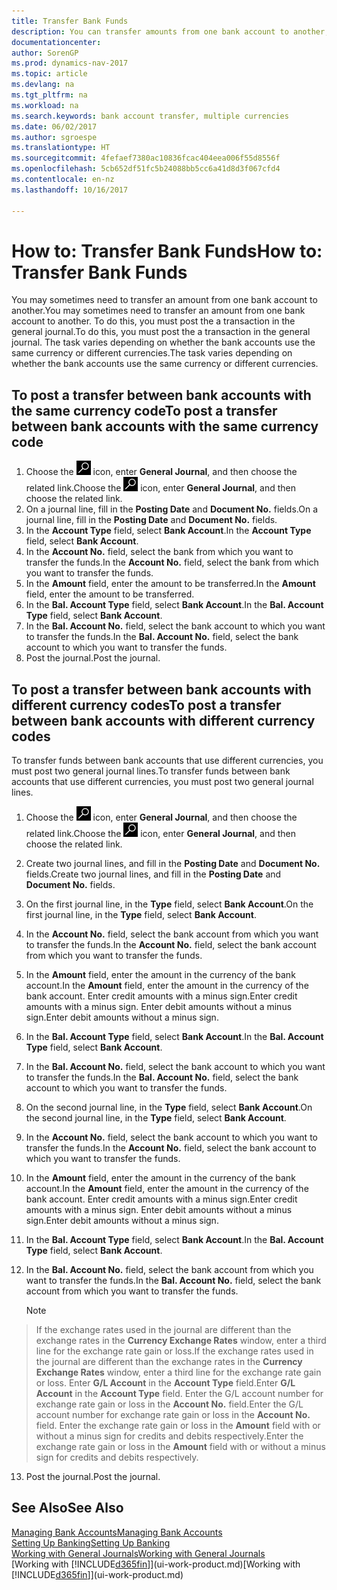 ```yaml
---
title: Transfer Bank Funds
description: You can transfer amounts from one bank account to another, including different currencies, by posting the transaction in the general journal.
documentationcenter: 
author: SorenGP
ms.prod: dynamics-nav-2017
ms.topic: article
ms.devlang: na
ms.tgt_pltfrm: na
ms.workload: na
ms.search.keywords: bank account transfer, multiple currencies
ms.date: 06/02/2017
ms.author: sgroespe
ms.translationtype: HT
ms.sourcegitcommit: 4fefaef7380ac10836fcac404eea006f55d8556f
ms.openlocfilehash: 5cb652df51fc5b24088bb5cc6a41d8d3f067cfd4
ms.contentlocale: en-nz
ms.lasthandoff: 10/16/2017

---
```

# <a name="how-to-transfer-bank-funds"></a><span data-ttu-id="a594b-103">How to: Transfer Bank Funds</span><span class="sxs-lookup"><span data-stu-id="a594b-103">How to: Transfer Bank Funds</span></span>
<span data-ttu-id="a594b-104">You may sometimes need to transfer an amount from one bank account to another.</span><span class="sxs-lookup"><span data-stu-id="a594b-104">You may sometimes need to transfer an amount from one bank account to another.</span></span> <span data-ttu-id="a594b-105">To do this, you must post the a transaction in the general journal.</span><span class="sxs-lookup"><span data-stu-id="a594b-105">To do this, you must post the a transaction in the general journal.</span></span> <span data-ttu-id="a594b-106">The task varies depending on whether the bank accounts use the same currency or different currencies.</span><span class="sxs-lookup"><span data-stu-id="a594b-106">The task varies depending on whether the bank accounts use the same currency or different currencies.</span></span>

## <a name="to-post-a-transfer-between-bank-accounts-with-the-same-currency-code"></a><span data-ttu-id="a594b-107">To post a transfer between bank accounts with the same currency code</span><span class="sxs-lookup"><span data-stu-id="a594b-107">To post a transfer between bank accounts with the same currency code</span></span>
1. <span data-ttu-id="a594b-108">Choose the ![Search for Page or Report](media/ui-search/search_small.png "Search for Page or Report icon") icon, enter **General Journal**, and then choose the related link.</span><span class="sxs-lookup"><span data-stu-id="a594b-108">Choose the ![Search for Page or Report](media/ui-search/search_small.png "Search for Page or Report icon") icon, enter **General Journal**, and then choose the related link.</span></span>
2. <span data-ttu-id="a594b-109">On a journal line, fill in the **Posting Date** and **Document No.** fields.</span><span class="sxs-lookup"><span data-stu-id="a594b-109">On a journal line, fill in the **Posting Date** and **Document No.** fields.</span></span>
3. <span data-ttu-id="a594b-110">In the **Account Type** field, select **Bank Account**.</span><span class="sxs-lookup"><span data-stu-id="a594b-110">In the **Account Type** field, select **Bank Account**.</span></span>
4. <span data-ttu-id="a594b-111">In the **Account No.** field, select the bank from which you want to transfer the funds.</span><span class="sxs-lookup"><span data-stu-id="a594b-111">In the **Account No.** field, select the bank from which you want to transfer the funds.</span></span>
5. <span data-ttu-id="a594b-112">In the **Amount** field, enter the amount to be transferred.</span><span class="sxs-lookup"><span data-stu-id="a594b-112">In the **Amount** field, enter the amount to be transferred.</span></span>
6. <span data-ttu-id="a594b-113">In the **Bal. Account Type** field, select **Bank Account**.</span><span class="sxs-lookup"><span data-stu-id="a594b-113">In the **Bal. Account Type** field, select **Bank Account**.</span></span>
7. <span data-ttu-id="a594b-114">In the **Bal. Account No.** field, select the bank account to which you want to transfer the funds.</span><span class="sxs-lookup"><span data-stu-id="a594b-114">In the **Bal. Account No.** field, select the bank account to which you want to transfer the funds.</span></span>
8. <span data-ttu-id="a594b-115">Post the journal.</span><span class="sxs-lookup"><span data-stu-id="a594b-115">Post the journal.</span></span>

## <a name="to-post-a-transfer-between-bank-accounts-with-different-currency-codes"></a><span data-ttu-id="a594b-116">To post a transfer between bank accounts with different currency codes</span><span class="sxs-lookup"><span data-stu-id="a594b-116">To post a transfer between bank accounts with different currency codes</span></span>
<span data-ttu-id="a594b-117">To transfer funds between bank accounts that use different currencies, you must post two general journal lines.</span><span class="sxs-lookup"><span data-stu-id="a594b-117">To transfer funds between bank accounts that use different currencies, you must post two general journal lines.</span></span>

1. <span data-ttu-id="a594b-118">Choose the ![Search for Page or Report](media/ui-search/search_small.png "Search for Page or Report icon") icon, enter **General Journal**, and then choose the related link.</span><span class="sxs-lookup"><span data-stu-id="a594b-118">Choose the ![Search for Page or Report](media/ui-search/search_small.png "Search for Page or Report icon") icon, enter **General Journal**, and then choose the related link.</span></span>
2. <span data-ttu-id="a594b-119">Create two journal lines, and fill in the **Posting Date** and **Document No.** fields.</span><span class="sxs-lookup"><span data-stu-id="a594b-119">Create two journal lines, and fill in the **Posting Date** and **Document No.** fields.</span></span>
3. <span data-ttu-id="a594b-120">On the first journal line, in the **Type** field, select **Bank Account**.</span><span class="sxs-lookup"><span data-stu-id="a594b-120">On the first journal line, in the **Type** field, select **Bank Account**.</span></span>
4. <span data-ttu-id="a594b-121">In the **Account No.** field, select the bank account from which you want to transfer the funds.</span><span class="sxs-lookup"><span data-stu-id="a594b-121">In the **Account No.** field, select the bank account from which you want to transfer the funds.</span></span>
5. <span data-ttu-id="a594b-122">In the **Amount** field, enter the amount in the currency of the bank account.</span><span class="sxs-lookup"><span data-stu-id="a594b-122">In the **Amount** field, enter the amount in the currency of the bank account.</span></span> <span data-ttu-id="a594b-123">Enter credit amounts with a minus sign.</span><span class="sxs-lookup"><span data-stu-id="a594b-123">Enter credit amounts with a minus sign.</span></span> <span data-ttu-id="a594b-124">Enter debit amounts without a minus sign.</span><span class="sxs-lookup"><span data-stu-id="a594b-124">Enter debit amounts without a minus sign.</span></span>
6. <span data-ttu-id="a594b-125">In the **Bal. Account Type** field, select **Bank Account**.</span><span class="sxs-lookup"><span data-stu-id="a594b-125">In the **Bal. Account Type** field, select **Bank Account**.</span></span>
7. <span data-ttu-id="a594b-126">In the **Bal. Account No.** field, select the bank account to which you want to transfer the funds.</span><span class="sxs-lookup"><span data-stu-id="a594b-126">In the **Bal. Account No.** field, select the bank account to which you want to transfer the funds.</span></span>
8. <span data-ttu-id="a594b-127">On the second journal line, in the **Type** field, select **Bank Account**.</span><span class="sxs-lookup"><span data-stu-id="a594b-127">On the second journal line, in the **Type** field, select **Bank Account**.</span></span>
9. <span data-ttu-id="a594b-128">In the **Account No.** field, select the bank account to which you want to transfer the funds.</span><span class="sxs-lookup"><span data-stu-id="a594b-128">In the **Account No.** field, select the bank account to which you want to transfer the funds.</span></span>
10. <span data-ttu-id="a594b-129">In the **Amount** field, enter the amount in the currency of the bank account.</span><span class="sxs-lookup"><span data-stu-id="a594b-129">In the **Amount** field, enter the amount in the currency of the bank account.</span></span> <span data-ttu-id="a594b-130">Enter credit amounts with a minus sign.</span><span class="sxs-lookup"><span data-stu-id="a594b-130">Enter credit amounts with a minus sign.</span></span> <span data-ttu-id="a594b-131">Enter debit amounts without a minus sign.</span><span class="sxs-lookup"><span data-stu-id="a594b-131">Enter debit amounts without a minus sign.</span></span>
11. <span data-ttu-id="a594b-132">In the **Bal. Account Type** field, select **Bank Account**.</span><span class="sxs-lookup"><span data-stu-id="a594b-132">In the **Bal. Account Type** field, select **Bank Account**.</span></span>  
12. <span data-ttu-id="a594b-133">In the **Bal. Account No.** field, select the bank account from which you want to transfer the funds.</span><span class="sxs-lookup"><span data-stu-id="a594b-133">In the **Bal. Account No.** field, select the bank account from which you want to transfer the funds.</span></span>

    > [!NOTE]  
>   <span data-ttu-id="a594b-134">If the exchange rates used in the journal are different than the exchange rates in the **Currency Exchange Rates** window, enter a third line for the exchange rate gain or loss.</span><span class="sxs-lookup"><span data-stu-id="a594b-134">If the exchange rates used in the journal are different than the exchange rates in the **Currency Exchange Rates** window, enter a third line for the exchange rate gain or loss.</span></span> <span data-ttu-id="a594b-135">Enter **G/L Account** in the **Account Type** field.</span><span class="sxs-lookup"><span data-stu-id="a594b-135">Enter **G/L Account** in the **Account Type** field.</span></span> <span data-ttu-id="a594b-136">Enter the G/L account number for exchange rate gain or loss in the **Account No.** field.</span><span class="sxs-lookup"><span data-stu-id="a594b-136">Enter the G/L account number for exchange rate gain or loss in the **Account No.** field.</span></span> <span data-ttu-id="a594b-137">Enter the exchange rate gain or loss in the **Amount** field with or without a minus sign for credits and debits respectively.</span><span class="sxs-lookup"><span data-stu-id="a594b-137">Enter the exchange rate gain or loss in the **Amount** field with or without a minus sign for credits and debits respectively.</span></span>
13. <span data-ttu-id="a594b-138">Post the journal.</span><span class="sxs-lookup"><span data-stu-id="a594b-138">Post the journal.</span></span>

## <a name="see-also"></a><span data-ttu-id="a594b-139">See Also</span><span class="sxs-lookup"><span data-stu-id="a594b-139">See Also</span></span>
[<span data-ttu-id="a594b-140">Managing Bank Accounts</span><span class="sxs-lookup"><span data-stu-id="a594b-140">Managing Bank Accounts</span></span>](bank-manage-bank-accounts.md)  
[<span data-ttu-id="a594b-141">Setting Up Banking</span><span class="sxs-lookup"><span data-stu-id="a594b-141">Setting Up Banking</span></span>](bank-setup-banking.md)  
[<span data-ttu-id="a594b-142">Working with General Journals</span><span class="sxs-lookup"><span data-stu-id="a594b-142">Working with General Journals</span></span>](ui-work-general-journals.md)  
<span data-ttu-id="a594b-143">[Working with [!INCLUDE[d365fin](includes/d365fin_md.md)]](ui-work-product.md)</span><span class="sxs-lookup"><span data-stu-id="a594b-143">[Working with [!INCLUDE[d365fin](includes/d365fin_md.md)]](ui-work-product.md)</span></span>

